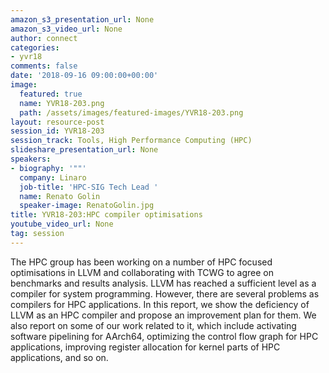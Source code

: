 ```yaml
---
amazon_s3_presentation_url: None
amazon_s3_video_url: None
author: connect
categories:
- yvr18
comments: false
date: '2018-09-16 09:00:00+00:00'
image:
  featured: true
  name: YVR18-203.png
  path: /assets/images/featured-images/YVR18-203.png
layout: resource-post
session_id: YVR18-203
session_track: Tools, High Performance Computing (HPC)
slideshare_presentation_url: None
speakers:
- biography: '""'
  company: Linaro
  job-title: 'HPC-SIG Tech Lead '
  name: Renato Golin
  speaker-image: RenatoGolin.jpg
title: YVR18-203:HPC compiler optimisations
youtube_video_url: None
tag: session
---
```


The HPC group has been working on a number of HPC focused optimisations in LLVM and collaborating with TCWG to agree on benchmarks and results analysis.
LLVM has reached a sufficient level as a compiler for system programming. However, there are several problems as compilers for HPC applications.
In this report, we show the deficiency of LLVM as an HPC compiler and propose an improvement plan for them.
We also report on some of our work related to it, which include activating software pipelining for AArch64, optimizing the control flow graph for HPC applications, improving register allocation for kernel parts of HPC applications, and so on.